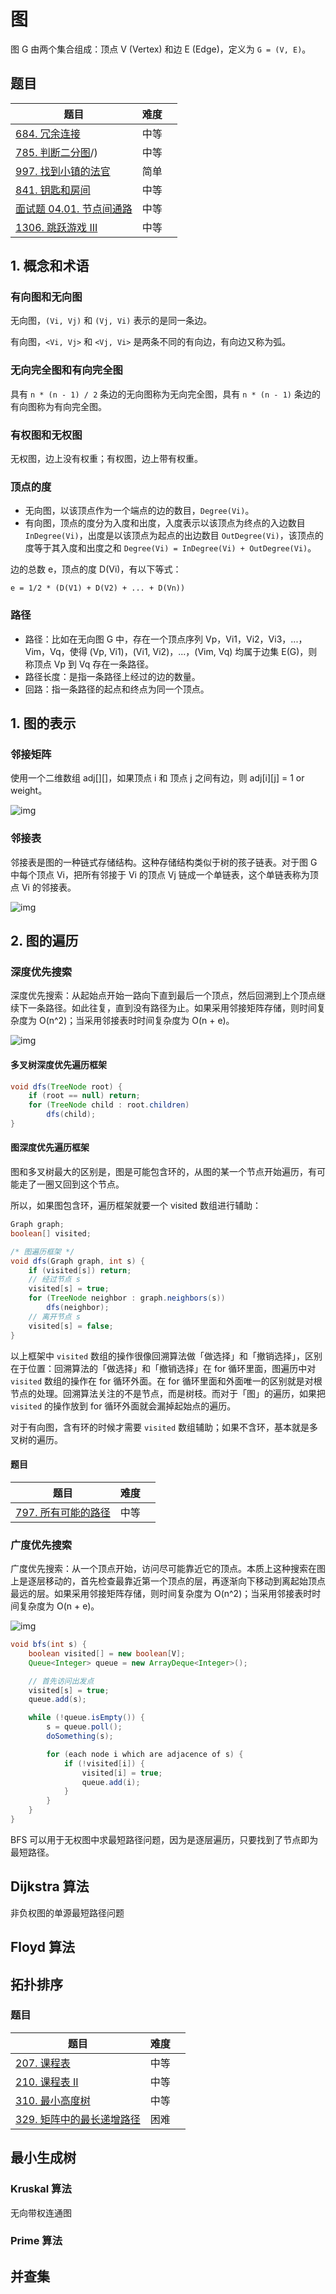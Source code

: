 # 图

图 G 由两个集合组成：顶点 V (Vertex) 和边 E (Edge)，定义为 `G = (V, E)`。

## 题目
|题目|难度||
|---|---|---|
|[684. 冗余连接](https://leetcode-cn.com/problems/redundant-connection/)|中等
|[785. 判断二分图](https://leetcode-cn.com/problems/is-graph-bipartite/)/)|中等
|[997. 找到小镇的法官](https://leetcode-cn.com/problems/find-the-town-judge/)|简单
|[841. 钥匙和房间](https://leetcode-cn.com/problems/keys-and-rooms/)|中等
|[面试题 04.01. 节点间通路](https://leetcode-cn.com/problems/route-between-nodes-lcci/)|中等
|[1306. 跳跃游戏 III](https://leetcode-cn.com/problems/jump-game-iii/)|中等

## 1. 概念和术语

### 有向图和无向图

无向图，`(Vi, Vj)` 和 `(Vj, Vi)` 表示的是同一条边。

有向图，`<Vi, Vj>` 和 `<Vj, Vi>` 是两条不同的有向边，有向边又称为弧。

### 无向完全图和有向完全图

具有 `n * (n - 1) / 2` 条边的无向图称为无向完全图，具有 `n * (n - 1)` 条边的有向图称为有向完全图。

### 有权图和无权图

无权图，边上没有权重；有权图，边上带有权重。

### 顶点的度

- 无向图，以该顶点作为一个端点的边的数目，`Degree(Vi)`。
- 有向图，顶点的度分为入度和出度，入度表示以该顶点为终点的入边数目 `InDegree(Vi)`，出度是以该顶点为起点的出边数目 `OutDegree(Vi)`，该顶点的度等于其入度和出度之和 `Degree(Vi) = InDegree(Vi) + OutDegree(Vi)`。

边的总数 e，顶点的度 D(Vi)，有以下等式：

`e = 1/2 * (D(V1) + D(V2) + ... + D(Vn))`

### 路径

- 路径：比如在无向图 G 中，存在一个顶点序列 Vp，Vi1，Vi2，Vi3，...，Vim，Vq，使得 (Vp, Vi1)，(Vi1, Vi2)，...，(Vim, Vq) 均属于边集 E(G)，则称顶点 Vp 到 Vq 存在一条路径。
- 路径长度：是指一条路径上经过的边的数量。
- 回路：指一条路径的起点和终点为同一个顶点。

## 1. 图的表示

### 邻接矩阵

使用一个二维数组 adj[][]，如果顶点 i 和 顶点 j 之间有边，则 adj[i][j] = 1 or weight。

![img](../../resources/adjacent-matrix.png)

### 邻接表

邻接表是图的一种链式存储结构。这种存储结构类似于树的孩子链表。对于图 G 中每个顶点 Vi，把所有邻接于 Vi 的顶点 Vj 链成一个单链表，这个单链表称为顶点 Vi 的邻接表。

![img](../../resources/adjacent-list.png)

## 2. 图的遍历

### 深度优先搜索

深度优先搜索：从起始点开始一路向下直到最后一个顶点，然后回溯到上个顶点继续下一条路径。如此往复，直到没有路径为止。如果采用邻接矩阵存储，则时间复杂度为 O(n^2)；当采用邻接表时时间复杂度为 O(n + e)。

![img](../../resources/dfs.png)

#### 多叉树深度优先遍历框架

``` java
void dfs(TreeNode root) {
    if (root == null) return;
    for (TreeNode child : root.children)
        dfs(child);
}
```

#### 图深度优先遍历框架

图和多叉树最大的区别是，图是可能包含环的，从图的某一个节点开始遍历，有可能走了一圈又回到这个节点。

所以，如果图包含环，遍历框架就要一个 visited 数组进行辅助：

``` java
Graph graph;
boolean[] visited;

/* 图遍历框架 */
void dfs(Graph graph, int s) {
    if (visited[s]) return;
    // 经过节点 s
    visited[s] = true;
    for (TreeNode neighbor : graph.neighbors(s))
        dfs(neighbor);
    // 离开节点 s
    visited[s] = false;   
}
```

以上框架中 `visited` 数组的操作很像回溯算法做「做选择」和「撤销选择」，区别在于位置：回溯算法的「做选择」和「撤销选择」在 for 循环里面，图遍历中对 `visited` 数组的操作在 for 循环外面。在 for 循环里面和外面唯一的区别就是对根节点的处理。回溯算法关注的不是节点，而是树枝。而对于「图」的遍历，如果把 `visited` 的操作放到 for 循环外面就会漏掉起始点的遍历。

对于有向图，含有环的时候才需要 `visited` 数组辅助；如果不含环，基本就是多叉树的遍历。

#### 题目
|题目|难度||
|---|---|---|
|[797. 所有可能的路径](https://leetcode-cn.com/problems/all-paths-from-source-to-target/)|中等

### 广度优先搜索

广度优先搜索：从一个顶点开始，访问尽可能靠近它的顶点。本质上这种搜索在图上是逐层移动的，首先检查最靠近第一个顶点的层，再逐渐向下移动到离起始顶点最远的层。如果采用邻接矩阵存储，则时间复杂度为 O(n^2)；当采用邻接表时时间复杂度为 O(n + e)。

![img](../../resources/bfs.png)

``` java
void bfs(int s) {
    boolean visited[] = new boolean[V];
    Queue<Integer> queue = new ArrayDeque<Integer>();

    // 首先访问出发点
    visited[s] = true;
    queue.add(s);

    while (!queue.isEmpty()) {
        s = queue.poll();
        doSomething(s);

        for (each node i which are adjacence of s) {
            if (!visited[i]) {
                visited[i] = true;
                queue.add(i);
            }
        }
    }
}
```

BFS 可以用于无权图中求最短路径问题，因为是逐层遍历，只要找到了节点即为最短路径。

## Dijkstra 算法

非负权图的单源最短路径问题

## Floyd 算法

## 拓扑排序


### 题目
|题目|难度||
|---|---|---|
|[207. 课程表](https://leetcode-cn.com/problems/course-schedule/)|中等
|[210. 课程表 II](https://leetcode-cn.com/problems/course-schedule-ii/)|中等
|[310. 最小高度树](https://leetcode-cn.com/problems/minimum-height-trees/)|中等
|[329. 矩阵中的最长递增路径](https://leetcode-cn.com/problems/longest-increasing-path-in-a-matrix/)|困难

## 最小生成树

### Kruskal 算法

无向带权连通图

### Prime 算法

## 并查集
